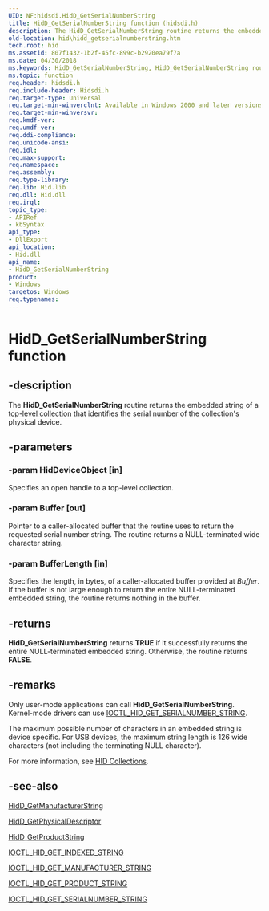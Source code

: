 ```yaml
---
UID: NF:hidsdi.HidD_GetSerialNumberString
title: HidD_GetSerialNumberString function (hidsdi.h)
description: The HidD_GetSerialNumberString routine returns the embedded string of a top-level collection that identifies the serial number of the collection's physical device.
old-location: hid\hidd_getserialnumberstring.htm
tech.root: hid
ms.assetid: 807f1432-1b2f-45fc-899c-b2920ea79f7a
ms.date: 04/30/2018
ms.keywords: HidD_GetSerialNumberString, HidD_GetSerialNumberString routine [Human Input Devices], hid.hidd_getserialnumberstring, hidfunc_b01ce302-052c-43f1-9b8f-6421ebb66954.xml, hidsdi/HidD_GetSerialNumberString
ms.topic: function
req.header: hidsdi.h
req.include-header: Hidsdi.h
req.target-type: Universal
req.target-min-winverclnt: Available in Windows 2000 and later versions of Windows.
req.target-min-winversvr: 
req.kmdf-ver: 
req.umdf-ver: 
req.ddi-compliance: 
req.unicode-ansi: 
req.idl: 
req.max-support: 
req.namespace: 
req.assembly: 
req.type-library: 
req.lib: Hid.lib
req.dll: Hid.dll
req.irql: 
topic_type:
- APIRef
- kbSyntax
api_type:
- DllExport
api_location:
- Hid.dll
api_name:
- HidD_GetSerialNumberString
product:
- Windows
targetos: Windows
req.typenames: 
---
```


# HidD_GetSerialNumberString function


## -description


The <b>HidD_GetSerialNumberString</b> routine returns the embedded string of a <a href="https://msdn.microsoft.com/dcbee8e3-d03a-45c8-92e4-0897b9f55177">top-level collection</a> that identifies the serial number of the collection's physical device.


## -parameters




### -param HidDeviceObject [in]

Specifies an open handle to a top-level collection.


### -param Buffer [out]

Pointer to a caller-allocated buffer that the routine uses to return the requested serial number string. The routine returns a NULL-terminated wide character string.


### -param BufferLength [in]

Specifies the length, in bytes, of a caller-allocated buffer provided at <i>Buffer</i>. If the buffer is not large enough to return the entire NULL-terminated embedded string, the routine returns nothing in the buffer.


## -returns



<b>HidD_GetSerialNumberString</b> returns <b>TRUE</b> if it successfully returns the entire NULL-terminated embedded string. Otherwise, the routine returns <b>FALSE</b>.




## -remarks



Only user-mode applications can call <b>HidD_GetSerialNumberString</b>. Kernel-mode drivers can use <a href="https://msdn.microsoft.com/library/windows/hardware/ff541160">IOCTL_HID_GET_SERIALNUMBER_STRING</a>.

The maximum possible number of characters in an embedded string is device specific. For USB devices, the maximum string length is 126 wide characters (not including the terminating NULL character).

For more information, see <a href="https://msdn.microsoft.com/2d3efb38-4eba-43db-8cff-9fac30209952">HID Collections</a>. 




## -see-also




<a href="https://msdn.microsoft.com/library/windows/hardware/ff538959">HidD_GetManufacturerString</a>



<a href="https://msdn.microsoft.com/library/windows/hardware/ff539677">HidD_GetPhysicalDescriptor</a>



<a href="https://msdn.microsoft.com/library/windows/hardware/ff539681">HidD_GetProductString</a>



<a href="https://msdn.microsoft.com/library/windows/hardware/ff541109">IOCTL_HID_GET_INDEXED_STRING</a>



<a href="https://msdn.microsoft.com/library/windows/hardware/ff541134">IOCTL_HID_GET_MANUFACTURER_STRING</a>



<a href="https://msdn.microsoft.com/library/windows/hardware/ff541146">IOCTL_HID_GET_PRODUCT_STRING</a>



<a href="https://msdn.microsoft.com/library/windows/hardware/ff541160">IOCTL_HID_GET_SERIALNUMBER_STRING</a>
 

 

